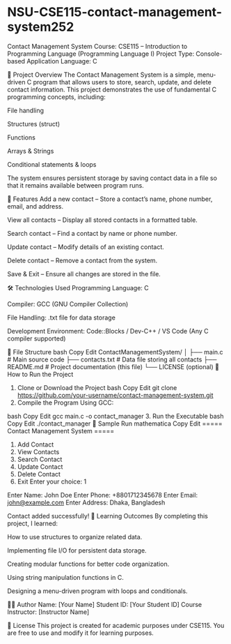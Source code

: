 # NSU-CSE115-contact-management-system252
  Contact Management System
  Course: CSE115 – Introduction to Programming Language (Programming Language I)
  Project Type: Console-based Application
  Language: C

📌 Project Overview
The Contact Management System is a simple, menu-driven C program that allows users to store, search, update, and delete contact information.
This project demonstrates the use of fundamental C programming concepts, including:

File handling

Structures (struct)

Functions

Arrays & Strings

Conditional statements & loops

The system ensures persistent storage by saving contact data in a file so that it remains available between program runs.

🎯 Features
Add a new contact – Store a contact’s name, phone number, email, and address.

View all contacts – Display all stored contacts in a formatted table.

Search contact – Find a contact by name or phone number.

Update contact – Modify details of an existing contact.

Delete contact – Remove a contact from the system.

Save & Exit – Ensure all changes are stored in the file.

🛠️ Technologies Used
Programming Language: C

Compiler: GCC (GNU Compiler Collection)

File Handling: .txt file for data storage

Development Environment: Code::Blocks / Dev-C++ / VS Code (Any C compiler supported)

📂 File Structure
bash
Copy
Edit
ContactManagementSystem/
│
├── main.c                # Main source code
├── contacts.txt          # Data file storing all contacts
├── README.md             # Project documentation (this file)
└── LICENSE (optional)
🚀 How to Run the Project
1. Clone or Download the Project
bash
Copy
Edit
git clone https://github.com/your-username/contact-management-system.git
2. Compile the Program
Using GCC:

bash
Copy
Edit
gcc main.c -o contact_manager
3. Run the Executable
bash
Copy
Edit
./contact_manager
🧪 Sample Run
mathematica
Copy
Edit
===== Contact Management System =====
1. Add Contact
2. View Contacts
3. Search Contact
4. Update Contact
5. Delete Contact
6. Exit
Enter your choice: 1

Enter Name: John Doe
Enter Phone: +8801712345678
Enter Email: john@example.com
Enter Address: Dhaka, Bangladesh

Contact added successfully!
📖 Learning Outcomes
By completing this project, I learned:

How to use structures to organize related data.

Implementing file I/O for persistent data storage.

Creating modular functions for better code organization.

Using string manipulation functions in C.

Designing a menu-driven program with loops and conditionals.

👨‍💻 Author
Name: [Your Name]
Student ID: [Your Student ID]
Course Instructor: [Instructor Name]

📜 License
This project is created for academic purposes under CSE115. You are free to use and modify it for learning purposes.
